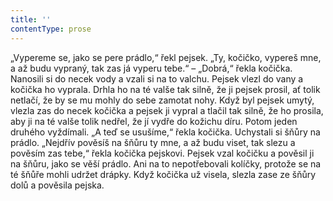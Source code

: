 ```yaml
---
title: ''
contentType: prose
---
```


„Vypereme se, jako se pere prádlo,“ řekl pejsek. „Ty, kočičko, vypereš mne, a až budu vypraný, tak zas já vyperu tebe.“ – „Dobrá,“ řekla kočička. Nanosili si do necek vody a vzali si na to valchu. Pejsek vlezl do vany a kočička ho vyprala. Drhla ho na té valše tak silně, že ji pejsek prosil, ať tolik netlačí, že by se mu mohly do sebe zamotat nohy. Když byl pejsek umytý, vlezla zas do necek kočička a pejsek ji vypral a tlačil tak silně, že ho prosila, aby ji na té valše tolik nedřel, že jí vydře do kožichu díru. Potom jeden druhého vyždímali. „A teď se usušíme,“ řekla kočička. Uchystali si šňůry na prádlo. „Nejdřív pověsíš na šňůru ty mne, a až budu viset, tak slezu a pověsím zas tebe,“ řekla kočička pejskovi. Pejsek vzal kočičku a pověsil ji na šňůru, jako se věší prádlo. Ani na to nepotřebovali kolíčky, protože se na té šňůře mohli udržet drápky. Když kočička už visela, slezla zase ze šňůry dolů a pověsila pejska.
